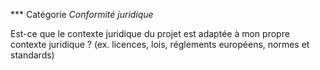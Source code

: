 *** Catégorie *Conformité juridique*

Est-ce que le contexte juridique du projet est adaptée à mon propre contexte juridique ? (ex. licences, lois, réglements européens, normes et standards)
